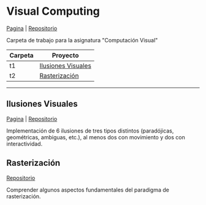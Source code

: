 # Visual Computing
[Pagina](https://capinillab.github.io/cv/) | [Repositorio](https://github.com/capinillab/cv)

Carpeta de trabajo para la asignatura "Computación Visual"

| Carpeta |      Proyecto      |
|---------|--------------------|
|   t1    | [Ilusiones Visuales](https://github.com/capinillab/cv/tree/master/t1/Illusions_ws) |
|   t2    | [Rasterización](https://github.com/capinillab/cv/tree/master/t2/Raster_ws) |


***

## Ilusiones Visuales
[Pagina](https://capinillab.github.io/cv/t1/Illusions_ws/) | [Repositorio](https://github.com/capinillab/cv/tree/master/t1/Illusions_ws)

Implementación de 6 ilusiones de tres tipos distintos (paradójicas, geométricas, ambiguas, etc.), al menos dos con movimiento y dos con interactividad.

## Rasterización
[Repositorio](https://github.com/capinillab/cv/tree/master/t2/Raster_ws)

Comprender algunos aspectos fundamentales del paradigma de rasterización.
